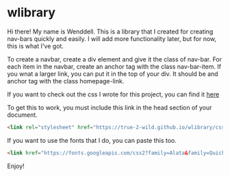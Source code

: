 # wlibrary

Hi there! My name is Wenddell. This is a library that I created for creating nav-bars quickly and easily. I will add more functionality later, but for now, this is what I've got.

To create a navbar, create a div element and give it the class of nav-bar. For each item in the navbar, create an anchor tag with the class nav-bar-item. If you wnat a larger link, you can put it in the top of your div. It should be and anchor tag with the class homepage-link. 

If you want to check out the css I wrote for this project, you can find it [here](https://true-2-wild/wlibrary/css/styles.css)

To get this to work, you must include this link in the head section of your document.

```html
<link rel="stylesheet" href="https://true-2-wild.github.io/wlibrary/css/styles.css">
```

If you want to use the fonts that I do, you can paste this too.

```html
<link href="https://fonts.googleapis.com/css2?family=Alata&family=Quicksand&display=swap" rel="stylesheet">
```

Enjoy!

